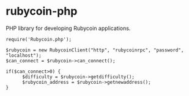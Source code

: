 rubycoin-php
============

PHP library for developing Rubycoin applications.

```
require('Rubycoin.php');

$rubycoin = new RubycoinClient("http", "rubycoinrpc", "password", "localhost");
$can_connect = $rubycoin->can_connect();

if($can_connect>0) {
      $difficulty = $rubycoin->getdifficulty();
      $rubycoin_address = $rubycoin->getnewaddress();
}
```
